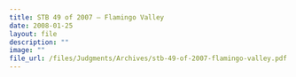 ```yaml
---
title: STB 49 of 2007 – Flamingo Valley
date: 2008-01-25
layout: file
description: ""
image: ""
file_url: /files/Judgments/Archives/stb-49-of-2007-flamingo-valley.pdf
---
```

